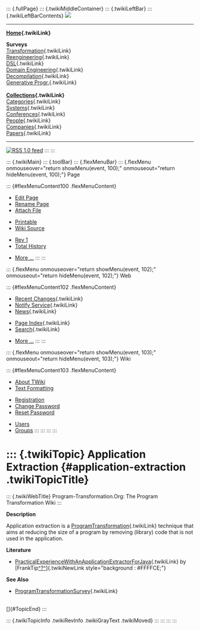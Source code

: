 ::: {.fullPage}
::: {.twikiMiddleContainer}
::: {.twikiLeftBar}
::: {.twikiLeftBarContents}
![](../pub/transformation.gif)

------------------------------------------------------------------------

**[Home](WebHome){.twikiLink}**

**Surveys**\
[Transformation](ProgramTransformation){.twikiLink}\
[Reengineering](ReengineeringWiki){.twikiLink}\
[DSL](DomainSpecificLanguages){.twikiLink}\
[Domain Engineering](DomainEngineering){.twikiLink}\
[Decompilation](DeCompilation){.twikiLink}\
[Generative Progr.](GenerativeProgrammingWiki){.twikiLink}\
\
**[Collections](CategoryCollection){.twikiLink}**\
[Categories](CategoryCategory){.twikiLink}\
[Systems](TransformationSystems){.twikiLink}\
[Conferences](TransformationConferences){.twikiLink}\
[People](TransformationPeople){.twikiLink}\
[Companies](TransformationCompanies){.twikiLink}\
[Papers](CategoryPaper){.twikiLink}

------------------------------------------------------------------------

[![](../pub/rss.gif "RSS 1.0 feed")](WebRss@skin=rss)
:::
:::

::: {.twikiMain}
::: {.toolBar}
::: {.flexMenuBar}
::: {.flexMenu onmouseover="return showMenu(event, 100);" onmouseout="return hideMenu(event, 100);"}
Page

::: {#flexMenuContent100 .flexMenuContent}
-   [Edit
    Page](http://www.program-transformation.org/edit/Transform/ApplicationExtraction?t=1536826427)
-   [Rename
    Page](http://www.program-transformation.org/rename/Transform/ApplicationExtraction)
-   [Attach
    File](http://www.program-transformation.org/attach/Transform/ApplicationExtraction)

<!-- -->

-   [Printable](http://www.program-transformation.org/view/Transform/ApplicationExtraction?skin=print.pattern)
-   [Wiki
    Source](http://www.program-transformation.org/view/Transform/ApplicationExtraction?skin=text&raw=on&contenttype=text/plain)

<!-- -->

-   [Rev
    1](http://www.program-transformation.org/view/Transform/ApplicationExtraction?rev=1.1)
-   [Total
    History](http://www.program-transformation.org/rdiff/Transform/ApplicationExtraction)

<!-- -->

-   [More
    \...](http://www.program-transformation.org/oops/Transform/ApplicationExtraction?template=oopsmore&param1=1.1&param2=1.1)
:::
:::

::: {.flexMenu onmouseover="return showMenu(event, 102);" onmouseout="return hideMenu(event, 102);"}
Web

::: {#flexMenuContent102 .flexMenuContent}
-   [Recent Changes](WebChanges){.twikiLink}
-   [Notify Service](WebNotify){.twikiLink}
-   [News](WebNews){.twikiLink}

<!-- -->

-   [Page Index](WebIndex){.twikiLink}
-   [Search](WebSearch){.twikiLink}

<!-- -->

-   [More
    \...](http://www.program-transformation.org/oops/Transform/ApplicationExtraction?template=oopsmore&param1=1.1&param2=1.1)
:::
:::

::: {.flexMenu onmouseover="return showMenu(event, 103);" onmouseout="return hideMenu(event, 103);"}
Wiki

::: {#flexMenuContent103 .flexMenuContent}
-   [About
    TWiki](http://www.program-transformation.org/view/TWiki/WebHome)
-   [Text
    Formatting](http://www.program-transformation.org/view/TWiki/TextFormattingRules)

<!-- -->

-   [Registration](http://www.program-transformation.org/view/TWiki/TWikiRegistration)
-   [Change
    Password](http://www.program-transformation.org/view/TWiki/ChangePassword)
-   [Reset
    Password](http://www.program-transformation.org/view/TWiki/ResetPassword)

<!-- -->

-   [Users](http://www.program-transformation.org/view/Main/TWikiUsers)
-   [Groups](http://www.program-transformation.org/view/Main/TWikiGroups)
:::
:::
:::
:::

::: {.twikiTopic}
Application Extraction {#application-extraction .twikiTopicTitle}
======================

::: {.twikiWebTitle}
Program-Transformation.Org: The Program Transformation Wiki
:::

**Description**

Application extraction is a
[ProgramTransformation](ProgramTransformation){.twikiLink} technique
that aims at reducing the size of a program by removing (library) code
that is not used in the application.

**Literature**

-   [PracticalExperienceWithAnApplicationExtractorForJava](PracticalExperienceWithAnApplicationExtractorForJava){.twikiLink}
    by
    [FrankTip[^?^](http://www.program-transformation.org/edit/Transform/FrankTip?topicparent=Transform.ApplicationExtraction)]{.twikiNewLink
    style="background : #FFFFCE;"}

**See Also**

-   [ProgramTransformationSurvey](ProgramTransformationSurvey){.twikiLink}

\
[]{#TopicEnd}
:::

::: {.twikiTopicInfo .twikiRevInfo .twikiGrayText .twikiMoved}
:::
:::
:::
:::
